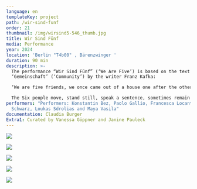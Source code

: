 ```yaml
---
language: en
templateKey: project
path: /wir-sind-funf
order: 21
thumbnail: /img/wirsind5-546_thumb.jpg
title: Wir Sind Fünf
media: Performance
year: 2024
location: 'Berlin "T4b00" , Bärenzwinger '
duration: 90 min
description: >-
  The performance “Wir Sind Fünf” (‘We Are Five’) is based on the text
  ‘Gemeinschaft’ (‘Community’) by the writer Franz Kafka:

  ‘We are five friends, we once came out of a house one after the other […] Since then we have lived together, it would be a peaceful life if a sixth one didn’t keep interfering […]. He doesn’t do anything to us […]. We don’t know him and don’t want to take him in. The five of us didn’t know each other before, and if you like, we don’t know each other now either, but what is possible and tolerated with the five of us is not possible with the sixth […]. Besides, we are five and we don’t want to be six. […] But no matter how much we push him away, he will come back.’ (Franz Kafka – Gemeinschaft)

  The Six people move, stand still, speak a sentence, sometimes remain silent and change their position. They repeat themselves – sometimes thoughtfully, sometimes angrily. In this way, the group slowly becomes a time-shifted choir, which speaks of five, although six are present.
performers: "Performers: Konstantin Bez, Paolo Gallio, Francesca Locanto, Sylvia
  Schwarz, Loukas Sdrolias and Maya Vasila"
documentation: Claudia Burger
Extra1: Curated by Vanessa Göppner and Janine Pauleck
---
```

![](/img/wirsind5-546.jpg)

![](/img/wirsind5-571.jpg)

![](/img/wirsind5-202.jpg)

![](/img/wirsind5-221.jpg)

![](/img/wirsind5-479.jpg)